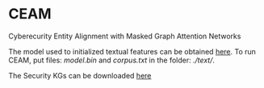 # CEAM
Cyberecurity Entity Alignment with Masked Graph Attention Networks

The model used to initialized textual features can be obtained [here](https://drive.google.com/drive/folders/1dtjSxrmKGfCVpf3oUMFwKjmP0aWGCG7H?usp=sharing). 
To run CEAM, put files: _model.bin_ and _corpus.txt_ in the folder: _./text/_.

The Security KGs can be downloaded [here](https://drive.google.com/drive/folders/1k_jt0sydD4V1aSiZsEX__5snVjx0wVeK?usp=sharing)
